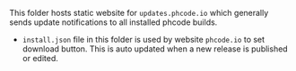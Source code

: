 This folder hosts static website for `updates.phcode.io` which generally sends
update notifications to all installed phcode builds.

* `install.json` file in this folder is used by website `phcode.io` to set download button. This is auto updated
  when a new release is published or edited.